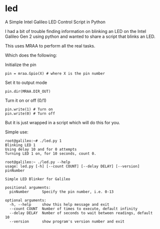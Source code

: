 # led
A Simple Intel Galileo LED Control Script in Python

I had a bit of trouble finding information on blinking an LED on the Intel Galileo Gen 2 using python 
and wanted to share a script that blinks an LED. 

This uses MRAA to perform all the real tasks. 

Which does the following:

Initialize the pin 

    pin = mraa.Gpio(X) # where X is the pin number

Set it to output mode

    pin.dir(MRAA.DIR_OUT) 

Turn it on or off (0/1) 

    pin.write(1) # Turn on
    pin.write(0) # Turn off

But it is just wrapped in a script which will do this for you. 

Simple use: 

    root@galileo:~# ./led.py 1 
    Blinking LED 1
    Using delay 10 and for 0 attempts
    Turning LED 1 on, for 10 seconds, count 0.

    root@galileo:~ ./led.py --help
    usage: led.py [-h] [--count COUNT] [--delay DELAY] [--version] pinNumber

    Simple LED Blinker for Galileo

    positional arguments:
      pinNumber      Specify the pin number, i.e. 0-13

    optional arguments:
      -h, --help     show this help message and exit
      --count COUNT  Number of times to execute, default infinity
      --delay DELAY  Number of seconds to wait between readings, default 10
      --version      show program's version number and exit
 
